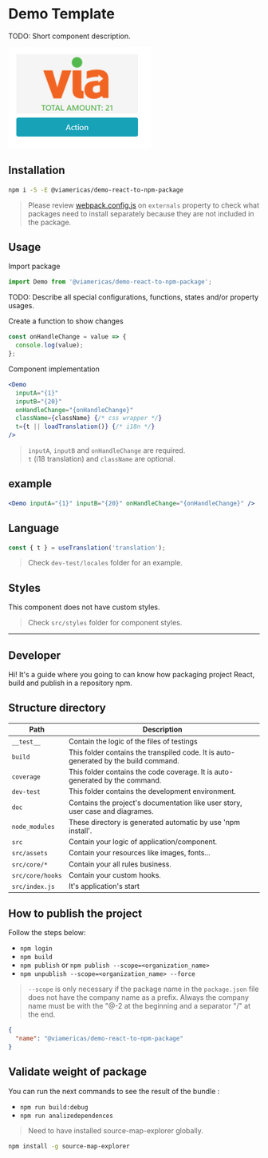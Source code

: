# Demo Template

TODO: Short component description.

![Demo Template Image](doc/component.png)

## Installation

```bash
npm i -S -E @viamericas/demo-react-to-npm-package
```

> Please review [webpack.config.js](webpack.config.js) on `externals` property to check what packages need to install separately because they are not included in the package.

## Usage

Import package

```js
import Demo from '@viamericas/demo-react-to-npm-package';
```

TODO: Describe all special configurations, functions, states and/or property usages.

Create a function to show changes

```js
const onHandleChange = value => {
  console.log(value);
};
```

Component implementation

```jsx
<Demo
  inputA="{1}"
  inputB="{20}"
  onHandleChange="{onHandleChange}"
  className={className} {/* css wrapper */}
  t={t || loadTranslation()} {/* i18n */}
/>
```

> `inputA`, `inputB` and `onHandleChange` are required.  
> `t` (i18 translation) and `className` are optional.

## example

```jsx
<Demo inputA="{1}" inputB="{20}" onHandleChange="{onHandleChange}" />
```

## Language

```js
const { t } = useTranslation('translation');
```

> Check `dev-test/locales` folder for an example.

## Styles

This component does not have custom styles.

> Check `src/styles` folder for component styles.

---

## Developer

Hi! It's a guide where you going to can know how packaging project React, build and publish in a repository npm.

## Structure directory

| Path             | Description                                                                          |
| ---------------- | ------------------------------------------------------------------------------------ |
| `__test__`       | Contain the logic of the files of testings                                           |
| `build`          | This folder contains the transpiled code. It is auto-generated by the build command. |
| `coverage`       | This folder contains the code coverage. It is auto-generated by the command.         |
| `dev-test`       | This folder contains the development environment.                                    |
| `doc`            | Contains the project's documentation like user story, user case and diagrames.       |
| `node_modules`   | These directory is generated automatic by use 'npm install'.                         |
| `src`            | Contain your logic of application/component.                                         |
| `src/assets`     | Contain your resources like images, fonts...                                         |
| `src/core/*`     | Contain your all rules business.                                                     |
| `src/core/hooks` | Contain your custom hooks.                                                           |
| `src/index.js`   | It's application's start                                                             |

## How to publish the project

Follow the steps below:

- `npm login`
- `npm build`
- `npm publish` or `npm publish --scope=<organization_name>`
- `npm unpublish --scope=<organization_name> --force`

> `--scope` is only necessary if the package name in the `package.json` file does not have the company name as a prefix. Always the company name must be with the "@-2 at the beginning and a separator "/" at the end.

```json
{
  "name": "@viamericas/demo-react-to-npm-package"
}
```

## Validate weight of package

You can run the next commands to see the result of the bundle :

- `npm run build:debug`
- `npm run analizedependences`

> Need to have installed source-map-explorer globally.

```bash
npm install -g source-map-explorer
```
